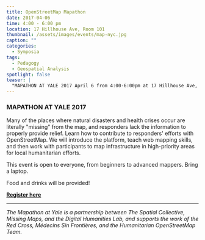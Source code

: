 ```yaml
---
title: OpenStreetMap Mapathon
date: 2017-04-06
time: 4:00 - 6:00 pm
location: 17 Hillhouse Ave, Room 101
thumbnail: /assets/images/events/map-nyc.jpg
caption: ""
categories: 
  - Symposia
tags:
  - Pedagogy
  - Geospatial Analysis
spotlight: false 
teaser: |
  "MAPATHON AT YALE 2017 April 6 from 4:00-6:00pm at 17 Hillhouse Ave, room 101 Many of the places where natural disasters and health crises occur are literally missing from the map, and responders..."
---
```


### MAPATHON AT YALE 2017

Many of the places where natural disasters and health crises occur are literally "missing" from the map, and responders lack the information to properly provide relief. Learn how to contribute to responders' efforts with OpenStreetMap. We will introduce the platform, teach web mapping skills, and then  work with participants to map infrastructure in high-priority areas for local humanitarian efforts.

This event is open to everyone, from beginners to advanced mappers. Bring a laptop.

Food and drinks will be provided!

[**Register here**](https://www.eventbrite.com/e/mapathon-at-yale-tickets-32397818748)

---

*The Mapathon at Yale is a partnership between The Spatial Collective, Missing Maps, and the Digital Humanities Lab, and supports the work of the Red Cross, Médecins Sin Frontières, and the Humanitarian OpenStreetMap Team.*